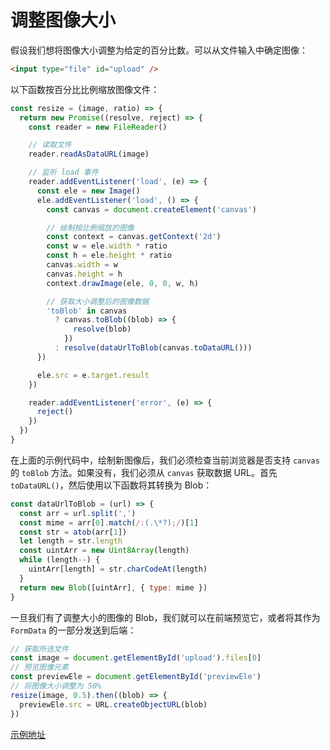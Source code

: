 # 调整图像大小

假设我们想将图像大小调整为给定的百分比数。可以从文件输入中确定图像：

```html
<input type="file" id="upload" />
```

以下函数按百分比比例缩放图像文件：

```js
const resize = (image, ratio) => {
  return new Promise((resolve, reject) => {
    const reader = new FileReader()

    // 读取文件
    reader.readAsDataURL(image)

    // 监听 load 事件
    reader.addEventListener('load', (e) => {
      const ele = new Image()
      ele.addEventListener('load', () => {
        const canvas = document.createElement('canvas')

        // 绘制按比例缩放的图像
        const context = canvas.getContext('2d')
        const w = ele.width * ratio
        const h = ele.height * ratio
        canvas.width = w
        canvas.height = h
        context.drawImage(ele, 0, 0, w, h)

        // 获取大小调整后的图像数据
        'toBlob' in canvas
          ? canvas.toBlob((blob) => {
              resolve(blob)
            })
          : resolve(dataUrlToBlob(canvas.toDataURL()))
      })

      ele.src = e.target.result
    })

    reader.addEventListener('error', (e) => {
      reject()
    })
  })
}
```

在上面的示例代码中，绘制新图像后，我们必须检查当前浏览器是否支持 `canvas` 的 `toBlob` 方法。如果没有，我们必须从 `canvas` 获取数据 URL。首先 `toDataURL()`，然后使用以下函数将其转换为 Blob：

```js
const dataUrlToBlob = (url) => {
  const arr = url.split(',')
  const mime = arr[0].match(/:(.\*?);/)[1]
  const str = atob(arr[1])
  let length = str.length
  const uintArr = new Uint8Array(length)
  while (length--) {
    uintArr[length] = str.charCodeAt(length)
  }
  return new Blob([uintArr], { type: mime })
}
```

一旦我们有了调整大小的图像的 Blob，我们就可以在前端预览它，或者将其作为 `FormData` 的一部分发送到后端：

```js
// 获取所选文件
const image = document.getElementById('upload').files[0]
// 预览图像元素
const previewEle = document.getElementById('previewEle')
// 将图像大小调整为 50%
resize(image, 0.5).then((blob) => {
  previewEle.src = URL.createObjectURL(blob)
})
```

[示例地址](https://codepen.io/lio-zero/pen/jOzPOQm)
